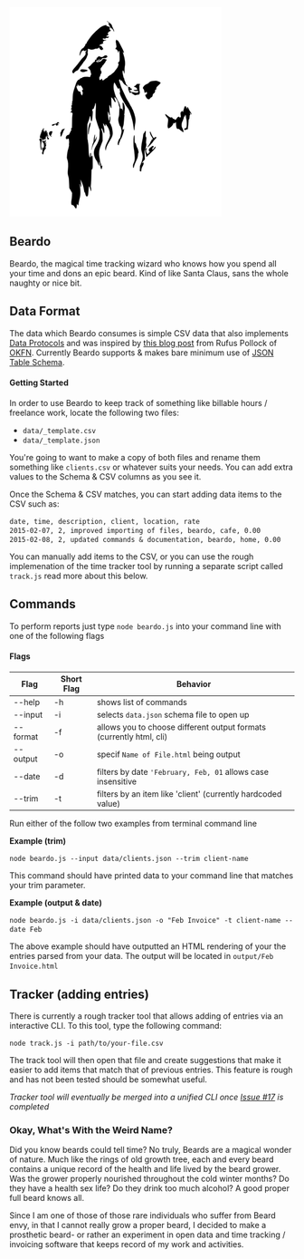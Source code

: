 ![The Magical Beardo](images/bearded-wizard.png)

Beardo
---

Beardo, the magical time tracking wizard who knows how you spend all your time and dons an epic beard. Kind of like Santa Claus, sans the whole naughty or nice bit.

## Data Format

The data which Beardo consumes is simple CSV data that also implements [Data Protocols](http://dataprotocols.org) and was inspired by [this blog post](http://blog.okfn.org/2013/07/02/git-and-github-for-data/) from Rufus Pollock of [OKFN](http://okfn.org). Currently Beardo supports & makes bare minimum use of [JSON Table Schema](http://dataprotocols.org/json-table-schema/). 

#### Getting Started

In order to use Beardo to keep track of something like billable hours / freelance work, locate the following two files:

* `data/_template.csv`
* `data/_template.json`

You're going to want to make a copy of both files and rename them something like `clients.csv` or whatever suits your needs. You can add extra values to the Schema & CSV columns as you see it.

Once the Schema & CSV matches, you can start adding data items to the CSV such as:

```
date, time, description, client, location, rate
2015-02-07, 2, improved importing of files, beardo, cafe, 0.00
2015-02-08, 2, updated commands & documentation, beardo, home, 0.00
```

You can manually add items to the CSV, or you can use the rough implemenation of the time tracker tool by running a separate script called 
`track.js` read more about this below.

## Commands

To perform reports just type `node beardo.js` into your command line with one of the following flags

#### Flags

Flag | Short Flag | Behavior
------------ | ------------- | -------------
--help | -h | shows list of commands
--input | -i | selects `data.json` schema file to open up
--format | -f | allows you to choose different output formats (currently html, cli)
--output | -o | specif `Name of File.html` being output
--date | -d | filters by date `'February, Feb, 01` allows case insensitive 
--trim | -t | filters by an item like 'client' (currently hardcoded value)

Run either of the follow two examples from terminal command line

**Example (trim)**

```
node beardo.js --input data/clients.json --trim client-name
```

This command should have printed data to your command line that matches your trim parameter.

**Example (output & date)**

```
node beardo.js -i data/clients.json -o "Feb Invoice" -t client-name --date Feb
```

The above example should have outputted an HTML rendering of your the entries parsed from your data. The output will be located in `output/Feb Invoice.html`

Tracker (adding entries)
---

There is currently a rough tracker tool that allows adding of entries via an interactive CLI. To this tool, type the following command:

```
node track.js -i path/to/your-file.csv
```

The track tool will then open that file and create suggestions that make it easier to add items that match that of previous entries. This feature is rough and has not been tested should be somewhat useful.

*Tracker tool will eventually be merged into a unified CLI once [Issue #17](https://github.com/bnvk/Beardo/issues/17) is completed*

### Okay, What's With the Weird Name?

Did you know beards could tell time? No truly, Beards are a magical wonder of nature. Much like the rings of old growth tree, each and every beard contains a unique record of the health and life lived by the beard grower. Was the grower properly nourished throughout the cold winter months? Do they have a health sex life? Do they drink too much alcohol? A good proper full beard knows all. 

Since I am one of those of those rare individuals who suffer from Beard envy, in that I cannot really grow a proper beard, I decided to make a prosthetic beard- or rather an experiment in open data and time tracking / invoicing software that keeps record of my work and activities.

